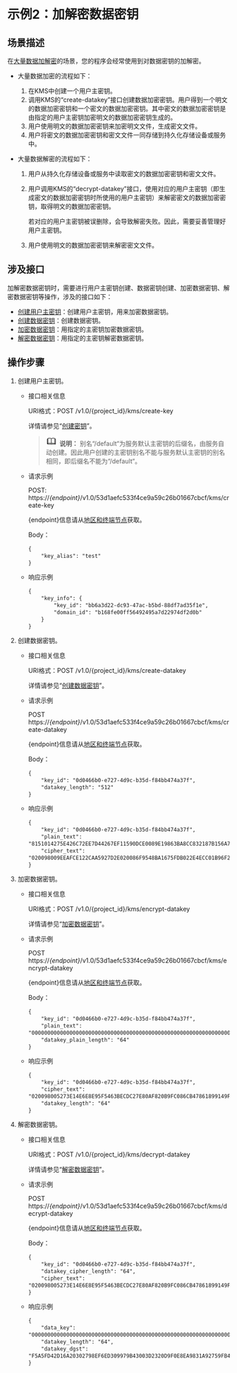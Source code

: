 # 示例2：加解密数据密钥<a name="dew_02_0318"></a>

## 场景描述<a name="zh-cn_topic_0254724120_section19916615152415"></a>

在[大量数据加解密](https://support.huaweicloud.com/productdesc-dew/dew_01_0006.html#section1)的场景，您的程序会经常使用到对数据密钥的加解密。

-   大量数据加密的流程如下：
    1.  在KMS中创建一个用户主密钥。
    2.  调用KMS的“create-datakey”接口创建数据加密密钥。用户得到一个明文的数据加密密钥和一个密文的数据加密密钥。其中密文的数据加密密钥是由指定的用户主密钥加密明文的数据加密密钥生成的。
    3.  用户使用明文的数据加密密钥来加密明文文件，生成密文文件。
    4.  用户将密文的数据加密密钥和密文文件一同存储到持久化存储设备或服务中。

-   大量数据解密的流程如下：
    1.  用户从持久化存储设备或服务中读取密文的数据加密密钥和密文文件。
    2.  用户调用KMS的“decrypt-datakey”接口，使用对应的用户主密钥（即生成密文的数据加密密钥时所使用的用户主密钥）来解密密文的数据加密密钥，取得明文的数据加密密钥。

        若对应的用户主密钥被误删除，会导致解密失败。因此，需要妥善管理好用户主密钥。

    3.  用户使用明文的数据加密密钥来解密密文文件。


## 涉及接口<a name="zh-cn_topic_0254724120_section82362812242"></a>

加解密数据密钥时，需要进行用户主密钥创建、数据密钥创建、加密数据密钥、解密数据密钥等操作，涉及的接口如下：

-   [创建用户主密钥](#zh-cn_topic_0254724120_li42501847112415)：创建用户主密钥，用来加密数据密钥。
-   [创建数据密钥](#zh-cn_topic_0254724120_li59501521172719)：创建数据密钥。
-   [加密数据密钥](#zh-cn_topic_0254724120_li11204183213301)：用指定的主密钥加密数据密钥。
-   [解密数据密钥](#zh-cn_topic_0254724120_li141981739143020)：用指定的主密钥解密数据密钥。

## 操作步骤<a name="zh-cn_topic_0254724120_section96921819165618"></a>

1.  <a name="zh-cn_topic_0254724120_li42501847112415"></a>创建用户主密钥。
    -   接口相关信息

        URI格式：POST /v1.0/\{project\_id\}/kms/create-key

        详情请参见“[创建密钥](创建密钥.md)”。

        >![](public_sys-resources/icon-note.gif) **说明：** 
        >别名“/default“为服务默认主密钥的后缀名，由服务自动创建。因此用户创建的主密钥别名不能与服务默认主密钥的别名相同，即后缀名不能为“/default“。

    -   请求示例

        POST: https://_\{endpoint\}_/v1.0/53d1aefc533f4ce9a59c26b01667cbcf/kms/create-key

        \{endpoint\}信息请从[地区和终端节点](https://developer.huaweicloud.com/endpoint?DEW)获取。

        Body：

        ```
        {
            "key_alias": "test"
        }
        ```

    -   响应示例

        ```
        {
            "key_info": {
                "key_id": "bb6a3d22-dc93-47ac-b5bd-88df7ad35f1e",
                "domain_id": "b168fe00ff56492495a7d22974df2d0b"
            }
        }
        ```

2.  <a name="zh-cn_topic_0254724120_li59501521172719"></a>创建数据密钥。
    -   接口相关信息

        URI格式：POST /v1.0/\{project\_id\}/kms/create-datakey

        详情请参见“[创建数据密钥](创建数据密钥.md)”。

    -   请求示例

        POST https://_\{endpoint\}_/v1.0/53d1aefc533f4ce9a59c26b01667cbcf/kms/create-datakey

        \{endpoint\}信息请从[地区和终端节点](https://developer.huaweicloud.com/endpoint?DEW)获取。

        Body：

        ```
        {
            "key_id": "0d0466b0-e727-4d9c-b35d-f84bb474a37f",
            "datakey_length": "512"
        }
        ```

    -   响应示例

        ```
        {
            "key_id": "0d0466b0-e727-4d9c-b35d-f84bb474a37f",
            "plain_text": "8151014275E426C72EE7D44267EF11590DCE0089E19863BA8CC832187B156A72A5A17F17B5EF0D525872C59ECEB72948AF85E18427F8BE0D46545C979306C08D",
            "cipher_text": "020098009EEAFCE122CAA5927D2E020086F9548BA1675FDB022E4ECC01B96F2189CF4B85E78357E73E1CEB518DAF7A4960E7C7DE8885ED3FB2F1471ABF400119CC1B20BD3C4A9B80AF590EFD0AEDABFDBB0E2B689DA7B6C9E7D3C5645FCD9274802586BE63779471F9156F2CDF07CD8412FFBE9230643034363662302D653732372D346439632D623335642D6638346262343734613337660000000045B05321483BD9F9561865EE7DFE9BE267A42EB104E98C16589CE46940B18E52"
        }
        ```

3.  <a name="zh-cn_topic_0254724120_li11204183213301"></a>加密数据密钥。
    -   接口相关信息

        URI格式：POST /v1.0/\{project\_id\}/kms/encrypt-datakey

        详情请参见“[加密数据密钥](加密数据密钥.md)”。

    -   请求示例

        POST https://_\{endpoint\}_/v1.0/53d1aefc533f4ce9a59c26b01667cbcf/kms/encrypt-datakey

        \{endpoint\}信息请从[地区和终端节点](https://developer.huaweicloud.com/endpoint?DEW)获取。

        Body：

        ```
        {
            "key_id": "0d0466b0-e727-4d9c-b35d-f84bb474a37f",
            "plain_text": "00000000000000000000000000000000000000000000000000000000000000000000000000000000000000000000000000000000000000000000000000000000F5A5FD42D16A20302798EF6ED309979B43003D2320D9F0E8EA9831A92759FB4B",
            "datakey_plain_length": "64"
        }
        ```

    -   响应示例

        ```
        {
            "key_id": "0d0466b0-e727-4d9c-b35d-f84bb474a37f",
            "cipher_text": "020098005273E14E6E8E95F5463BECDC27E80AF820B9FC086CB47861899149F67CF07DAFF2810B7D27BDF19AB7632488E0926A48DB2FC85BEA905119411B46244C5E6B8036C60A0B0B4842FFE6994518E89C19B1C1D688D9043BCD6053EA7BA0652642CE59F2543C80669139F4F71ABB9BD9A24330643034363662302D653732372D346439632D623335642D66383462623437346133376600000000D34457984F9730D57F228C210FD22CA6017913964B21D4ECE45D81092BB9112E",
            "datakey_length": "64"
        }
        ```

4.  <a name="zh-cn_topic_0254724120_li141981739143020"></a>解密数据密钥。
    -   接口相关信息

        URI格式：POST /v1.0/\{project\_id\}/kms/decrypt-datakey

        详情请参见“[解密数据密钥](解密数据密钥.md)”。

    -   请求示例

        POST https://_\{endpoint\}_/v1.0/53d1aefc533f4ce9a59c26b01667cbcf/kms/decrypt-datakey

        \{endpoint\}信息请从[地区和终端节点](https://developer.huaweicloud.com/endpoint?DEW)获取。

        Body：

        ```
        {
            "key_id": "0d0466b0-e727-4d9c-b35d-f84bb474a37f",
            "datakey_cipher_length": "64",
            "cipher_text": "020098005273E14E6E8E95F5463BECDC27E80AF820B9FC086CB47861899149F67CF07DAFF2810B7D27BDF19AB7632488E0926A48DB2FC85BEA905119411B46244C5E6B8036C60A0B0B4842FFE6994518E89C19B1C1D688D9043BCD6053EA7BA0652642CE59F2543C80669139F4F71ABB9BD9A24330643034363662302D653732372D346439632D623335642D66383462623437346133376600000000D34457984F9730D57F228C210FD22CA6017913964B21D4ECE45D81092BB9112E"
        }
        ```

    -   响应示例

        ```
        {
            "data_key": "00000000000000000000000000000000000000000000000000000000000000000000000000000000000000000000000000000000000000000000000000000000",
            "datakey_length": "64",
            "datakey_dgst": "F5A5FD42D16A20302798EF6ED309979B43003D2320D9F0E8EA9831A92759FB4B"
        }
        ```



